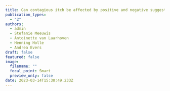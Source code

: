 ```yaml
---
title: Can contagious itch be affected by positive and negative suggestions?
publication_types:
  - "2"
authors:
  - admin
  - Stefanie Meeuwis
  - Antoinette van Laarhoven
  - Henning Holle
  - Andrea Evers
draft: false
featured: false
image:
  filename: ""
  focal_point: Smart
  preview_only: false
date: 2023-03-14T15:30:49.233Z
---
```

